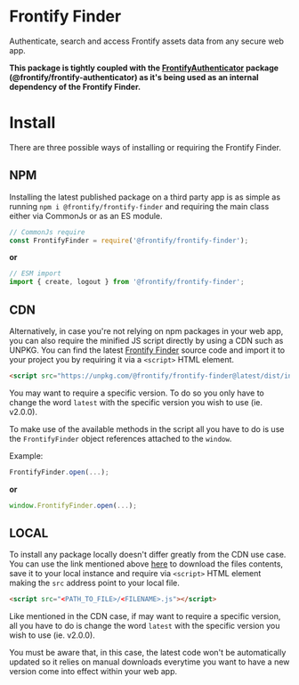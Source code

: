 # Frontify Finder

Authenticate, search and access Frontify assets data from any secure web app.

**This package is tightly coupled with the [FrontifyAuthenticator](https://github.com/Frontify/frontify-authenticator) package (@frontify/frontify-authenticator) as it's being used as an internal dependency of the Frontify Finder.**

# Install

There are three possible ways of installing or requiring the Frontify Finder.

## NPM

Installing the latest published package on a third party app is as simple as running `npm i @frontify/frontify-finder` and requiring the main class either via CommonJs or as an ES module.

```js
// CommonJs require
const FrontifyFinder = require('@frontify/frontify-finder');
```

**or**

```js
// ESM import
import { create, logout } from '@frontify/frontify-finder';
```

## CDN

Alternatively, in case you're not relying on npm packages in your web app, you can also require the minified JS script directly by using a CDN such as UNPKG. You can find the latest [Frontify Finder](https://unpkg.com/@frontify/frontify-finder@latest/dist/index.js) source code and import it to your project you by requiring it via a `<script>` HTML element.

```html
<script src="https://unpkg.com/@frontify/frontify-finder@latest/dist/index.js"></script>
```

You may want to require a specific version. To do so you only have to change the word `latest` with the specific version you wish to use (ie. v2.0.0).

To make use of the available methods in the script all you have to do is use the `FrontifyFinder` object references attached to the `window`.

Example:

```js
FrontifyFinder.open(...);
```

**or**

```js
window.FrontifyFinder.open(...);
```

## LOCAL

To install any package locally doesn't differ greatly from the CDN use case. You can use the link mentioned above [here](https://unpkg.com/@frontify/frontify-finder@latest/dist/index.js) to download the files contents, save it to your local instance and require via `<script>` HTML element making the `src` address point to your local file.

```html
<script src="<PATH_TO_FILE>/<FILENAME>.js"></script>
```

Like mentioned in the CDN case, if may want to require a specific version, all you have to do is change the word `latest` with the specific version you wish to use (ie. v2.0.0).

You must be aware that, in this case, the latest code won't be automatically updated so it relies on manual downloads everytime you want to have a new version come into effect within your web app.
